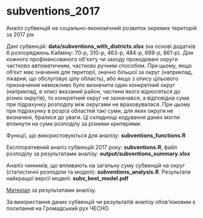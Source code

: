 # subventions_2017
Аналіз субвенцій на соціально-економічний розвиток окремих територій за 2017 рік

Дані субвенцій: **data/subventions_with_districts.xlsx** (на основі додатків 6 розпоряджень Кабміну: 70-р, 310-р, 463-р, 484-р, 689-р, 861-р). Для кожного профінансованого об'єкту чи заходу прокодовані округи частково автоматичним, частково ручним способом. При цьому, якщо об’єкт має значення для території, значно більшої за округ (наприклад, лікарня, що обслуговує цілу область), або якщо з опису цільового призначення неможливо було визначити один конкретний округ (наприклад, в описі вказаний район, частини якого відносяться до різних округів), то конкретний округ не зазначався, а відповідна сума при підрахунку розподілу між округами не враховувалася. При цьому при підрахунку в розрізі областей такі суми, для яких округи не визначені, бралися до уваги. Ці складнощі кодування даних могли вплинути на суми розподілу за різними критеріями.

Функції, що використовуються для аналізу: **subventions_functions.R**

Експлоративний аналіз субвенцій 2017 року: **subventions.R**, файл розподілу за результатами аналізу: **output/subventions_summary.xlsx**

Аналіз чинників, що впливають на загальну суму субвенцій на округ (статистичні розподіли та моделі): **subventions_analysis.R**. Результати найкращої версії моделі: **subv_best_model.pdf** 

[Матеріал](https://dt.ua/internal/barter-loyalnosti-277519_.html) за результатами аналізу.

За використання даних субвенцій чи результатів аналізу обов'язковим є посилання на Громадський рух ЧЕСНО.
